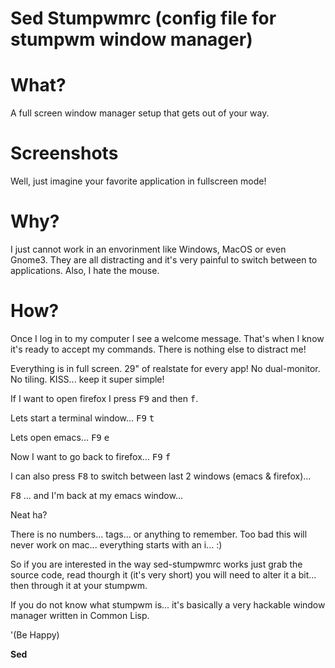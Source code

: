 # Sed Stumpwmrc (config file for stumpwm window manager)

# What?

A full screen window manager setup that gets out of your way.

# Screenshots

Well, just imagine your favorite application in fullscreen mode!

# Why?

I just cannot work in an envorinment like Windows, MacOS or even Gnome3. They are all distracting and it's very painful to switch between to applications. Also, I hate the mouse.

# How?

Once I log in to my computer I see a welcome message. That's when I know it's ready to accept my commands. There is nothing else to distract me!

Everything is in full screen. 29" of realstate for every app! No dual-monitor. No tiling. KISS... keep it super simple!

If I want to open firefox I press <kbd>F9</kbd> and then <kbd>f</kbd>. 

Lets start a terminal window... <kbd>F9</kbd> <kbd>t</kbd>

Lets open emacs... <kbd>F9</kbd> <kbd>e</kbd>

Now I want to go back to firefox... <kbd>F9</kbd> <kbd>f</kbd>

I can also press <kbd>F8</kbd> to switch between last 2 windows (emacs & firefox)...

<kbd>F8</kbd> ... and I'm back at my emacs window...

Neat ha? 

There is no numbers... tags... or anything to remember. Too bad this will never work on mac... everything starts with an i... :)

So if you are interested in the way sed-stumpwmrc works just grab the source code, read thourgh it (it's very short) you will need to alter it a bit... then through it at your stumpwm.

If you do not know what stumpwm is... it's basically a very hackable window manager written in Common Lisp.

'(Be Happy)

**Sed**
